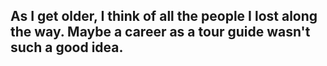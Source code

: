 ## As I get older, I think of all the people I lost along the way. Maybe a career as a tour guide wasn't such a good idea.
